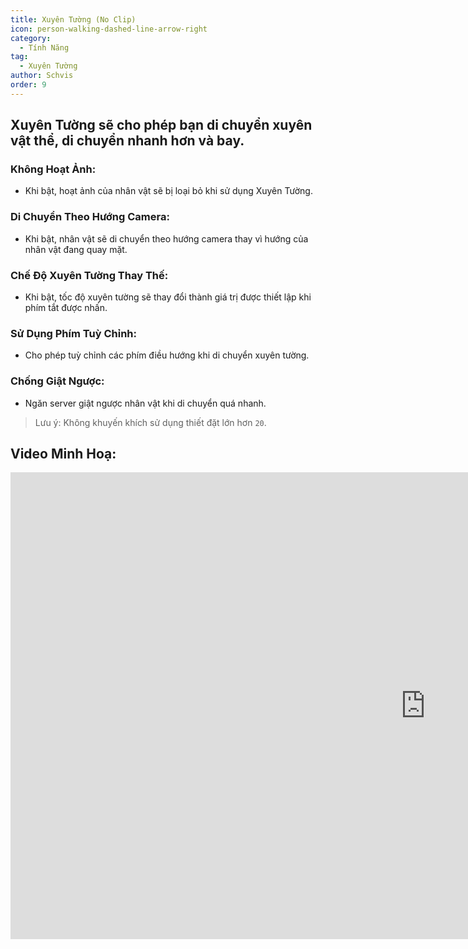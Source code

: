 ```yaml
---
title: Xuyên Tường (No Clip)
icon: person-walking-dashed-line-arrow-right
category:
  - Tính Năng
tag:
  - Xuyên Tường
author: Schvis
order: 9
---
```


## Xuyên Tường sẽ cho phép bạn di chuyển xuyên vật thể, di chuyển nhanh hơn và bay.
### Không Hoạt Ảnh:
- Khi bật, hoạt ảnh của nhân vật sẽ bị loại bỏ khi sử dụng Xuyên Tường.
### Di Chuyển Theo Hướng Camera:
- Khi bật, nhân vật sẽ di chuyển theo hướng camera thay vì hướng của nhân vật đang quay mặt.
### Chế Độ Xuyên Tường Thay Thế:
- Khi bật, tốc độ xuyên tường sẽ thay đổi thành giá trị được thiết lập khi phím tắt được nhấn.
### Sử Dụng Phím Tuỳ Chỉnh:
- Cho phép tuỳ chỉnh các phím điều hướng khi di chuyển xuyên tường.
### Chống Giật Ngược:
- Ngăn server giật ngược nhân vật khi di chuyển quá nhanh.

> Lưu ý: Không khuyến khích sử dụng thiết đặt lớn hơn `20`.

## Video Minh Hoạ:

<div class="iframe-container"><iframe width="1328" height="747" src="https://www.youtube.com/embed/nPdq-yzBt3k?list=PL5eI1Tb64p56g27qfYk7VuFTz4FK6YrKa" title="Korepi - NoClip" frameborder="0" allow="accelerometer; autoplay; clipboard-write; encrypted-media; gyroscope; picture-in-picture; web-share" referrerpolicy="strict-origin-when-cross-origin" allowfullscreen></iframe></div>
